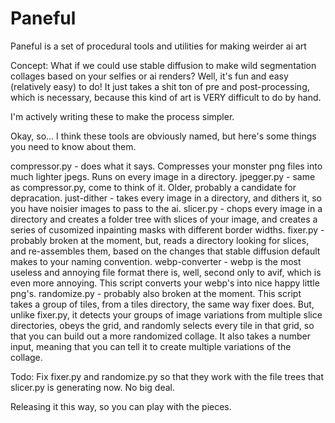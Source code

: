 # Paneful
Paneful is a set of procedural tools and utilities for making weirder ai art

Concept: What if we could use stable diffusion to make wild segmentation collages based on your selfies or ai renders?
Well, it's fun and easy (relatively easy) to do! It just takes a shit ton of pre and post-processing, which is necessary, because this kind of art is VERY difficult to do by hand.

I'm actively writing these to make the process simpler.

Okay, so... 
I think these tools are obviously named, but here's some things you need to know about them.

compressor.py - does what it says. Compresses your monster png files into much lighter jpegs. Runs on every image in a directory.
jpegger.py - same as compressor.py, come to think of it. Older, probably a candidate for depracation.
just-dither - takes every image in a directory, and dithers it, so you have noisier images to pass to the ai.
slicer.py - chops every image in a directory and creates a folder tree with slices of your image, and creates a series of cusomized inpainting masks with different border widths.
fixer.py - probably broken at the moment, but, reads a directory looking for slices, and re-assembles them, based on the changes that stable diffusion default makes to your naming convention.
webp-converter - webp is the most useless and annoying file format there is, well, second only to avif, which is even more annoying. This script converts your webp's into nice happy little png's.
randomize.py - probably also broken at the moment. This script takes a group of tiles, from a tiles directory, the same way fixer does. But, unlike fixer.py, it detects your groups of image variations from multiple slice directories,
obeys the grid, and randomly selects every tile in that grid, so that you can build out a more randomized collage. It also takes a number input, meaning that you can tell it to create multiple variations of the collage.

Todo:
Fix fixer.py and randomize.py so that they work with the file trees that slicer.py is generating now.
No big deal.

Releasing it this way, so you can play with the pieces.

